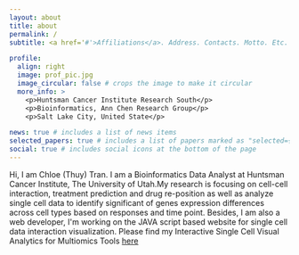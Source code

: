 ```yaml
---
layout: about
title: about
permalink: /
subtitle: <a href='#'>Affiliations</a>. Address. Contacts. Motto. Etc.

profile:
  align: right
  image: prof_pic.jpg
  image_circular: false # crops the image to make it circular
  more_info: >
    <p>Huntsman Cancer Institute Research South</p>
    <p>Bioinformatics, Ann Chen Research Group</p>
    <p>Salt Lake City, United State</p>

news: true # includes a list of news items
selected_papers: true # includes a list of papers marked as "selected={true}"
social: true # includes social icons at the bottom of the page
---
```


Hi, I am Chloe (Thuy) Tran. I am a Bioinformatics Data Analyst at Huntsman Cancer Institute, The University of Utah.My research is focusing on cell-cell interaction, treatment prediction and drug re-position as well as analyze single cell data to identify significant of genes  expression differences across cell types based on responses and time point. Besides, I am also a web developer, I'm working on the JAVA script based website for single cell data interaction visualization. Please find my Interactive Single Cell Visual Analytics for Multiomics Tools [here](https://chenlab.chpc.utah.edu/iscvam)

<!-- Put your address / P.O. box / other info right below your picture. You can also disable any of these elements by editing `profile` property of the YAML header of your `_pages/about.md`. Edit `_bibliography/papers.bib` and Jekyll will render your [publications page](/al-folio/publications/) automatically.

Link to your social media connections, too. This theme is set up to use [Font Awesome icons](https://fontawesome.com/) and [Academicons](https://jpswalsh.github.io/academicons/), like the ones below. Add your Facebook, Twitter, LinkedIn, Google Scholar, or just disable all of them. -->
